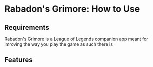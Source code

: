 # Rabadon's Grimore: How to Use
## Requirements 
Rabadon's Grimore is a League of Legends companion app meant for imroving the way you play the game as such there is
## Features